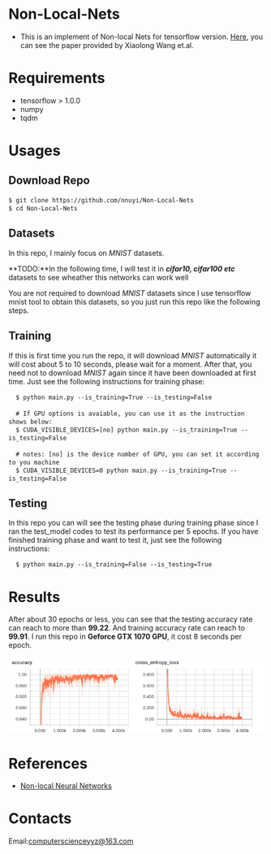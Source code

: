 # Non-Local-Nets
  - This is an implement of Non-local Nets for tensorflow version. [Here](https://arxiv.org/pdf/1711.07971.pdf), you can see the paper provided by Xiaolong Wang et.al.

# Requirements
  - tensorflow > 1.0.0
  - numpy
  - tqdm

# Usages
## Download Repo
    $ git clone https://github.com/nnuyi/Non-Local-Nets
    $ cd Non-Local-Nets

## Datasets
  In this repo, I mainly focus on *MNIST* datasets.
  
  **TODO:**In the following time, I will test it in ***cifar10, cifar100 etc*** datasets to see wheather this networks can work well
  
  You are not required to download *MNIST* datasets since I use tensorflow mnist tool to obtain this datasets, so you just run this repo like the following steps.
  
## Training
  If this is first time you run the repo, it will download *MNIST* automatically it will cost about 5 to 10 seconds, please wait for a moment. After that, you need not to download *MNIST* again since it have been downloaded at first time. Just see the following instructions for training phase:
    
      $ python main.py --is_training=True --is_testing=False
      
      # If GPU options is avaiable, you can use it as the instruction shows below:
      $ CUDA_VISIBLE_DEVICES=[no] python main.py --is_training=True --is_testing=False
      
      # notes: [no] is the device number of GPU, you can set it according to you machine
      $ CUDA_VISIBLE_DEVICES=0 python main.py --is_training=True --is_testing=False
      
## Testing
  In this repo you can will see the testing phase during training phase since I ran the test_model codes to test its performance per 5 epochs.
  If you have finished training phase and want to test it, just see the following instructions:
  
      $ python main.py --is_training=False --is_testing=True
  
# Results
  After about 30 epochs or less, you can see that the testing accuracy rate can reach to more than **$99.22%$**. And training accuracy rate can reach to **$99.91%$**. I run this repo in **Geforce GTX 1070 GPU**, it cost 8 seconds per epoch.
  
  <p align='center'><img src='./figure/figure.png'/></p>
  
# References
  - [Non-local Neural Networks](https://arxiv.org/pdf/1711.07971.pdf)
  
# Contacts
  Email:computerscienceyyz@163.com

